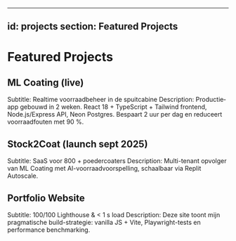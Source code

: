 ***

id: projects
section: Featured Projects
--------------------------

# Featured Projects

## ML Coating (live)

Subtitle: Realtime voorraadbeheer in de spuitcabine
Description: Productie­app gebouwd in 2 weken. React 18 + TypeScript + Tailwind frontend, Node.js/Express API, Neon Postgres. Bespaart 2 uur per dag en reduceert voorraadfouten met 90 %.

## Stock2Coat (launch sept 2025)

Subtitle: SaaS voor 800 + poedercoaters
Description: Multi-tenant opvolger van ML Coating met AI-voorraad­voorspelling, schaal­baar via Replit Autoscale.

## Portfolio Website

Subtitle: 100/100 Lighthouse & < 1 s load
Description: Deze site toont mijn pragmatische build-strategie: vanilla JS + Vite, Playwright-tests en performance benchmarking.
